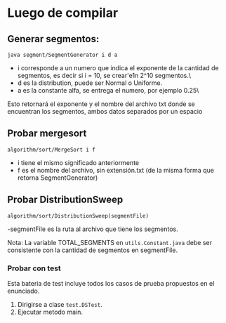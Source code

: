 
# Luego de compilar

## Generar segmentos:
	java segment/SegmentGenerator i d a

- i corresponde a un numero que indica el exponente de la cantidad de segmentos, es decir si i = 10, se crear\'e1n 2^10 segmentos.\
- d es la distribution, puede ser Normal o Uniforme.
- a es la constante alfa, se entrega el numero, por ejemplo 0.25\

Esto retornará el exponente y el nombre del archivo txt donde se encuentran los segmentos, ambos datos separados por un espacio

## Probar mergesort
	algorithm/sort/MergeSort i f
- i tiene el mismo significado anteriormente
- f es el nombre del archivo, sin extensión.txt (de la misma forma que retorna SegmentGenerator)

## Probar DistributionSweep
	algorithm/sort/DistributionSweep(segmentFile)
-segmentFile es la ruta al archivo que tiene los segmentos.

Nota: La variable TOTAL_SEGMENTS en ```utils.Constant.java``` debe ser consistente con la cantidad de segmentos en segmentFile.

### Probar con test
Esta bateria de test incluye todos los casos de prueba propuestos en el enunciado.
1. Dirigirse a clase ```test.DSTest```.
2. Ejecutar metodo main.
